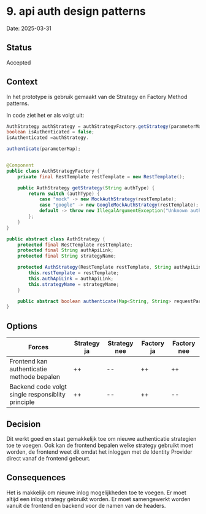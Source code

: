 # 9. api auth design patterns

Date: 2025-03-31

## Status

Accepted

## Context

In het prototype is gebruik gemaakt van de Strategy en Factory Method patterns.

In code ziet het er als volgt uit:

```java
AuthStrategy authStrategy = authStrategyFactory.getStrategy(parameterMap.get("auth-type"));
boolean isAuthenticated = false;
isAuthenticated =authStrategy.

authenticate(parameterMap);
```

```java

@Component
public class AuthStrategyFactory {
    private final RestTemplate restTemplate = new RestTemplate();

    public AuthStrategy getStrategy(String authType) {
        return switch (authType) {
            case "mock" -> new MockAuthStrategy(restTemplate);
            case "google" -> new GoogleMockAuthStrategy(restTemplate);
            default -> throw new IllegalArgumentException("Unknown auth type: " + authType);
        };
    }
}
```

```java
public abstract class AuthStrategy {
    protected final RestTemplate restTemplate;
    protected final String authApiLink;
    protected final String strategyName;

    protected AuthStrategy(RestTemplate restTemplate, String authApiLink, String strategyName) {
        this.restTemplate = restTemplate;
        this.authApiLink = authApiLink;
        this.strategyName = strategyName;
    }

    public abstract boolean authenticate(Map<String, String> requestParams);
}
```

## Options

| Forces                                            | Strategy ja | Strategy nee | Factory ja | Factory nee |
|---------------------------------------------------|-------------|--------------|------------|-------------|
| Frontend kan authenticatie methode bepalen        | ++          | --           | ++         | ++          |
| Backend code volgt single responsiblity principle | ++          | --           | ++         | --          |


## Decision

Dit werkt goed en staat gemakkelijk toe om nieuwe authenticatie strategien toe te voegen. Ook kan de frontend bepalen
welke strategy gebruikt moet worden, de frontend weet dit omdat het inloggen met de Identity Provider direct vanaf de
frontend gebeurt.

## Consequences

Het is makkelijk om nieuwe inlog mogelijkheden toe te voegen.
Er moet altijd een inlog strategy gebruikt worden.
Er moet samengewerkt worden vanuit de frontend en backend voor de namen van de headers.
